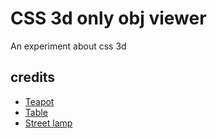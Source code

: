 # CSS 3d only obj viewer

An experiment about css 3d

## credits

- [Teapot](https://graphics.stanford.edu/courses/cs148-10-summer/as3/code/as3/teapot.obj)
- [Table](https://free3d.com/3d-model/cinema4d-table-66762.html)
- [Street lamp](https://free3d.com/3d-model/street-lamp-419100.html)
